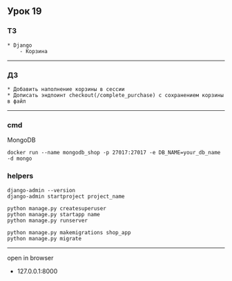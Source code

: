 ## Урок 19

### ТЗ

    * Django
        - Корзина

---

### ДЗ

    * Добавить наполнение корзины в сессии
    * Дописать эндпоинт checkout(/complete_purchase) с сохранением корзины в файл

---

### cmd

MongoDB

    docker run --name mongodb_shop -p 27017:27017 -e DB_NAME=your_db_name -d mongo

### helpers
    django-admin --version
    django-admin startproject project_name
    
    python manage.py createsuperuser
    python manage.py startapp name
    python manage.py runserver

    python manage.py makemigrations shop_app
    python manage.py migrate

---

open in browser
- 127.0.0.1:8000
